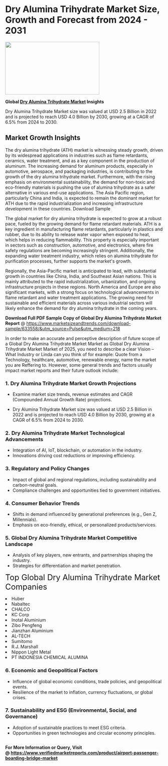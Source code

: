 <H1>Dry Alumina Trihydrate Market Size, Growth and Forecast from 2024 - 2031</H1><img class="aligncenter size-medium wp-image-584254" src="https://thirdeyenews.in/wp-content/uploads/2024/09/Global-Market-Research-300x168.jpeg" alt="" width="300" height="168" /><p><strong>Global&nbsp;<a href="https://www.marketsizeandtrends.com/download-sample/633558/&amp;utm_source=Pulse&amp;utm_medium=218">Dry Alumina Trihydrate Market</a> Insights</strong></p><p>Dry Alumina Trihydrate Market size was valued at USD 2.5 Billion in 2022 and is projected to reach USD 4.0 Billion by 2030, growing at a CAGR of 6.5% from 2024 to 2030.</p><p><h2>Market Growth Insights</h2> The dry alumina trihydrate (ATH) market is witnessing steady growth, driven by its widespread applications in industries such as flame retardants, ceramics, water treatment, and as a key component in the production of aluminum. The increasing demand for aluminum products, especially in automotive, aerospace, and packaging industries, is contributing to the growth of the dry alumina trihydrate market. Furthermore, with the rising emphasis on environmental sustainability, the demand for non-toxic and eco-friendly materials is pushing the use of alumina trihydrate as a safer alternative in various end-use applications. The Asia Pacific region, particularly China and India, is expected to remain the dominant market for ATH due to the rapid industrialization and increasing infrastructure development in these countries. Download Sample <p>The global market for dry alumina trihydrate is expected to grow at a robust pace, fueled by the growing demand for flame retardant materials. ATH is a key ingredient in manufacturing flame retardants, particularly in plastics and rubber, due to its ability to release water vapor when exposed to heat, which helps in reducing flammability. This property is especially important in sectors such as construction, automotive, and electronics, where fire safety regulations are becoming increasingly stringent. Additionally, the expanding water treatment industry, which relies on alumina trihydrate for purification processes, further supports the market's growth.</p> <p>Regionally, the Asia-Pacific market is anticipated to lead, with substantial growth in countries like China, India, and Southeast Asian nations. This is mainly attributed to the rapid industrialization, urbanization, and ongoing infrastructure projects in these regions. North America and Europe are also significant markets, with a strong focus on technological advancements in flame retardant and water treatment applications. The growing need for sustainable and efficient materials across various industrial sectors will likely enhance the demand for dry alumina trihydrate in the coming years.</p> </p><p><span class=""><strong>Download Full PDF Sample Copy of Global Dry Alumina Trihydrate Market Report</strong> @ <a href="https://www.marketsizeandtrends.com/download-sample/633558/&amp;utm_source=Pulse&amp;utm_medium=218" target="_blank">https://www.marketsizeandtrends.com/download-sample/633558/&amp;utm_source=Pulse&amp;utm_medium=218</a></span></p><p>In order to make an accurate and perceptive description of future scope of a Global&nbsp;Dry Alumina Trihydrate Market Market as Global&nbsp;Dry Alumina Trihydrate Market Market of 2025, you need to describe a clear Vision &ndash; What Industry or Linda can you think of for example: Quote from a Technology, healthcare, automotive, renewable energy, name the market you are Reffering to. However, some general trends and factors usually impact market reports and their future outlook include:</p><h3>1.&nbsp;<strong>Dry Alumina Trihydrate Market Growth Projections</strong></h3><ul><li>Examine market size trends, revenue estimates and CAGR (Compounded Annual Growth Rate) projections.</li><li><p>Dry Alumina Trihydrate Market size was valued at USD 2.5 Billion in 2022 and is projected to reach USD 4.0 Billion by 2030, growing at a CAGR of 6.5% from 2024 to 2030.</p></li></ul><h3>2.&nbsp;<strong>Dry Alumina Trihydrate Market Technological Advancements</strong></h3><ul><li>Integration of AI, IoT, blockchain, or automation in the industry.</li><li>Innovations driving cost reductions or improving efficiency.</li></ul><h3>3.&nbsp;<strong>Regulatory and Policy Changes</strong></h3><ul><li>Impact of global and regional regulations, including sustainability and carbon-neutral goals.</li><li>Compliance challenges and opportunities tied to government initiatives.</li></ul><h3>4.&nbsp;<strong>Consumer Behavior Trends</strong></h3><ul><li>Shifts in demand influenced by generational preferences (e.g., Gen Z, Millennials).</li><li>Emphasis on eco-friendly, ethical, or personalized products/services.</li></ul><h3>5.&nbsp;<strong>Global Dry Alumina Trihydrate Market Competitive Landscape</strong></h3><ul><li>Analysis of key players, new entrants, and partnerships shaping the industry.</li><li>Strategies for differentiation and market penetration.</li></ul><p data-pm-slice="1 1 []"><span style="color: inherit; font-family: inherit; font-size: 25px;">Top Global Dry Alumina Trihydrate Market Companies</span></p><div class="" data-test-id=""><p><li>Huber</li><li> Nabaltec</li><li> CHALCO</li><li> KC Corp</li><li> Inotal Aluminium</li><li> Zibo Pengfeng</li><li> Jianzhan Aluminium</li><li> AL-TECH</li><li> Sumitomo</li><li> R.J. Marshall</li><li> Nippon Light Metal</li><li> PT INDONESIA CHEMICAL ALUMINA</li></p></div><h3>6.&nbsp;<strong>Economic and Geopolitical Factors</strong></h3><ul><li>Influence of global economic conditions, trade policies, and geopolitical events.</li><li>Resilience of the market to inflation, currency fluctuations, or global crises.</li></ul><h3>7.&nbsp;<strong>Sustainability and ESG (Environmental, Social, and Governance)</strong></h3><ul><li>Adoption of sustainable practices to meet ESG criteria.</li><li>Opportunities in green technologies and circular economy principles.</li></ul><h2><strong style="font-size: 14px;">For More Information or Query, Visit @&nbsp;</strong><a style="background-color: #ffffff; font-size: 14px;" href="https://www.marketsizeandtrends.com/report/dry-alumina-trihydrate-market/" target="_blank">https://www.verifiedmarketreports.com/product/airport-passenger-boarding-bridge-market</a></h2>
